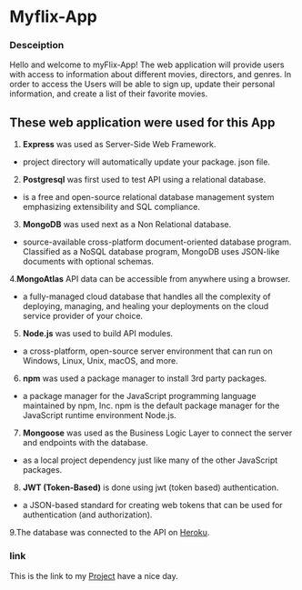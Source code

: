 # Myflix-App

### Desceiption
Hello and welcome to myFlix-App! The web application will provide users with access to information about different movies, directors, and genres. In order to access the Users will be able to sign up, update their personal information, and create a list of their favorite movies. 

## These web application were used for this App

1. **Express** was used as Server-Side Web Framework.
 - project directory will automatically update your package. json file.
 
2. **Postgresql** was first used to test API using a relational database.
 - is a free and open-source relational database management system emphasizing extensibility and SQL compliance.

3. **MongoDB** was used next as a Non Relational database.
 - source-available cross-platform document-oriented database program. Classified as a NoSQL database program, MongoDB uses JSON-like documents with optional schemas.

4.**MongoAtlas** API data can be accessible from anywhere using a browser.
 - a fully-managed cloud database that handles all the complexity of deploying, managing, and healing your deployments on the cloud service provider of your choice.

5. **Node.js** was used to build API modules.
 - a cross-platform, open-source server environment that can run on Windows, Linux, Unix, macOS, and more.

6. **npm** was used a package manager to install 3rd party packages.
 - a package manager for the JavaScript programming language maintained by npm, Inc. npm is the default package manager for the JavaScript runtime environment Node.js.

7. **Mongoose** was used as the Business Logic Layer to connect the server and endpoints with the database.
 - as a local project dependency just like many of the other JavaScript packages.

8. **JWT (Token-Based)** is done using jwt (token based) authentication.
 - a JSON-based standard for creating web tokens that can be used for authentication (and authorization).

9.The database was connected to the API on [Heroku](https://id.heroku.com/login).

### link
This is the link to my [Project](https://myflixappjm.herokuapp.com/) have a nice day.
